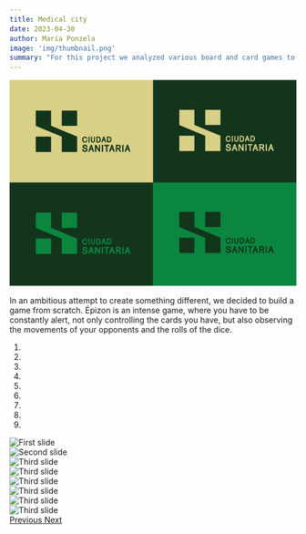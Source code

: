 ```yaml
---
title: Medical city
date: 2023-04-30
author: Maria Ponzela
image: 'img/thumbnail.png'
summary: "For this project we analyzed various board and card games to create a playful design. Drawing inspiration from classical Greece we ensured that the game was as dynamic and aesthetically pleasing as possible."
---
```


![](img/thumbnail.png)

In an ambitious attempt to create something different, we decided to build a game from scratch. Épizon is an intense game, where you have to be constantly alert, not only controlling the cards you have, but also observing the movements of your opponents and the rolls of the dice.

<div id="carouselExampleIndicators" class="carousel slide" data-ride="carousel">
  <ol class="carousel-indicators">
    <li data-target="#carouselExampleIndicators" data-slide-to="0" class="active"></li>
    <li data-target="#carouselExampleIndicators" data-slide-to="1"></li>
    <li data-target="#carouselExampleIndicators" data-slide-to="2"></li>
    <li data-target="#carouselExampleIndicators" data-slide-to="3"></li>
    <li data-target="#carouselExampleIndicators" data-slide-to="4"></li>
    <li data-target="#carouselExampleIndicators" data-slide-to="5"></li>
    <li data-target="#carouselExampleIndicators" data-slide-to="6"></li>
    <li data-target="#carouselExampleIndicators" data-slide-to="7"></li>
    <li data-target="#carouselExampleIndicators" data-slide-to="8"></li>
  </ol>
  <div class="carousel-inner">
    <div class="carousel-item active">
      <img class="d-block w-100" src="img/headphones_1.jpg" alt="First slide">
    </div>
    <div class="carousel-item">
      <img class="d-block w-100" src="img/headphones_2.jpg" alt="Second slide">
    </div>
    <div class="carousel-item">
      <img class="d-block w-100" src="img/headphones_3.jpg" alt="Third slide">
    </div>
    <div class="carousel-item">
      <img class="d-block w-100" src="img/headphones_4.jpg" alt="Third slide">
    </div>
    <div class="carousel-item">
      <img class="d-block w-100" src="img/headphones_5.jpg" alt="Third slide">
    </div>
    <div class="carousel-item">
      <img class="d-block w-100" src="img/headphones_6.jpg" alt="Third slide">
    </div>
    <div class="carousel-item">
      <img class="d-block w-100" src="img/headphones_7.jpg" alt="Third slide">
    </div>
    <div class="carousel-item">
      <img class="d-block w-100" src="img/headphones_8.jpg" alt="Third slide">
    </div>
  </div>
  <a class="carousel-control-prev" href="#carouselExampleIndicators" role="button" data-slide="prev">
    <span class="carousel-control-prev-icon" aria-hidden="true"></span>
    <span class="sr-only">Previous</span>
  </a>
  <a class="carousel-control-next" href="#carouselExampleIndicators" role="button" data-slide="next">
    <span class="carousel-control-next-icon" aria-hidden="true"></span>
    <span class="sr-only">Next</span>
  </a>
</div>